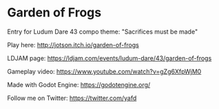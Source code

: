 # Garden of Frogs

Entry for Ludum Dare 43 compo theme: "Sacrifices must be made"

Play here: http://jotson.itch.io/garden-of-frogs

LDJAM page: https://ldjam.com/events/ludum-dare/43/garden-of-frogs

Gameplay video: https://www.youtube.com/watch?v=gZg6XfpWjM0

Made with Godot Engine: https://godotengine.org/

Follow me on Twitter: https://twitter.com/yafd
